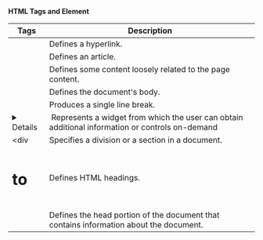 **HTML Tags and Element**


|Tags                            |     Description                                                                                |
|--------------------------------|------------------------------------------------------------------------------------------------|
|      <a>                       | Defines a hyperlink.                                                                           |
|      <article>                 | Defines an article.                                                                            | 
|       <aside>                  | Defines some content loosely related to the page content.                                      |
|       <body>                   | Defines the document's body.                                                                   |
|       <br>                     | Produces a single line break.                                                                  |
|      <details>                 | Represents a widget from which the user can obtain additional information or controls on-demand|
|      <div                      | Specifies a division or a section in a document.                                               |
|     <h1> to <h6>               | Defines HTML headings.                                                                         |
|     <head>                     | Defines the head portion of the document that contains information about the document.         |
                                 
                                 
  
 


